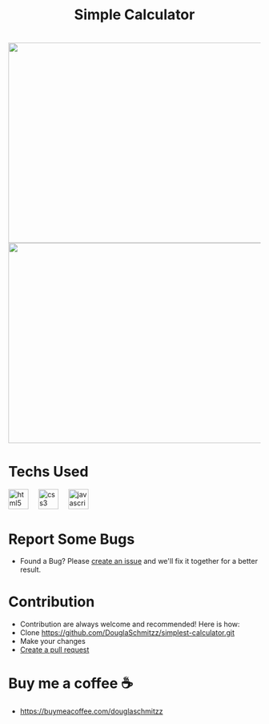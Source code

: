 <h1 align="center">Simple Calculator<h1/>

<div align="center">
  <img height="400" width= "800" src="https://github.com/user-attachments/assets/915b0912-4a35-41d0-a602-ecdb8413a8ef"/>
</div> 
<div align="center">
  <img height="400" width= "800" src="https://github.com/user-attachments/assets/60ba8469-6f54-408b-8232-59bbd3ce7ecd"/>
</div>


# Techs Used
<div align="left">
  <img src="https://cdn.jsdelivr.net/gh/devicons/devicon/icons/html5/html5-original.svg" height="40" alt="html5 logo"  />
  <img width="12" />
  <img src="https://cdn.jsdelivr.net/gh/devicons/devicon/icons/css3/css3-original.svg" height="40" alt="css3 logo"  />
  <img width="12" />
  <img src="https://cdn.jsdelivr.net/gh/devicons/devicon/icons/javascript/javascript-original.svg" height="40" alt="javascript logo"  />
</div>



# Report Some Bugs
- Found a Bug? Please  <a href= "https://github.com/DouglaSchmitzz/simplest-calculator/issues"> create an issue</a> and we'll fix it together for a better result.


# Contribution 


- Contribution are always welcome and recommended! Here is how:
- Clone https://github.com/DouglaSchmitzz/simplest-calculator.git
- Make your changes
- <a href= "https://github.com/DouglaSchmitzz/simplest-calculator/pulls">Create a pull request<a/>

# Buy me a coffee ☕
- https://buymeacoffee.com/douglaschmitzz 


